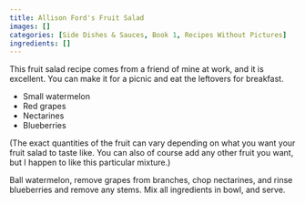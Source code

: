 ```yaml
---
title: Allison Ford's Fruit Salad
images: []
categories: [Side Dishes & Sauces, Book 1, Recipes Without Pictures]
ingredients: []
---
```


This fruit salad recipe comes from a friend of mine at work, and it is
excellent. You can make it for a picnic and eat the leftovers for
breakfast.

-   Small watermelon
-   Red grapes
-   Nectarines
-   Blueberries

(The exact quantities of the fruit can vary depending on what you want
your fruit salad to taste like. You can also of course add any other
fruit you want, but I happen to like this particular mixture.)

Ball watermelon, remove grapes from branches, chop nectarines, and rinse
blueberries and remove any stems. Mix all ingredients in bowl, and
serve.

  
